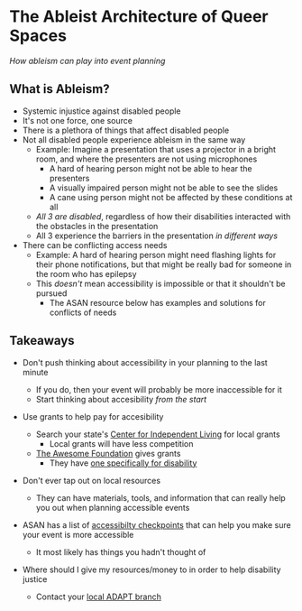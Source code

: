 # The Ableist Architecture of Queer Spaces
_How ableism can play into event planning_

## What is Ableism?
  * Systemic injustice against disabled people
  * It's not one force, one source
  * There is a plethora of things that affect disabled people
  * Not all disabled people experience ableism in the same way
    * Example: Imagine a presentation that uses a projector in a bright room, and where the presenters are not using microphones
      * A hard of hearing person might not be able to hear the presenters
      * A visually impaired person might not be able to see the slides
      * A cane using person might not be affected by these conditions at all
    * _All 3 are disabled_, regardless of how their disabilities interacted with the obstacles in the presentation
    * All 3 experience the barriers in the presentation _in different ways_
  * There can be conflicting access needs
    * Example: A hard of hearing person might need flashing lights for their phone notifications, but that might be really bad for someone in the room who has epilepsy
    * This _doesn't_ mean accessibility is impossible or that it shouldn't be pursued
      * The ASAN resource below has examples and solutions for conflicts of needs



## Takeaways
  * Don't push thinking about accessibility in your planning to the last minute
    * If you do, then your event will probably be more inaccessible for it
    * Start thinking about accesibility _from the start_
  * Use grants to help pay for accesibility
    * Search your state's [Center for Independent Living](https://acl.gov/programs/aging-and-disability-networks/centers-independent-living) for local grants
      * Local grants will have less competition
    * [The Awesome Foundation](https://www.awesomefoundation.org/en) gives grants
      * They have [one specifically for disability](https://www.awesomefoundation.org/en/chapters/disability)
  * Don't ever tap out on local resources
    * They can have materials, tools, and information that can really help you out when planning accessible events
  * ASAN has a list of [accessibilty checkpoints](https://issuu.com/autselfadvocacy/docs/accessible-event-planning) that can help you make sure your event is more accessible
    * It most likely has things you hadn't thought of

  * Where should I give my resources/money to in order to help disability justice
    * Contact your [local ADAPT branch](https://adapt.org/adapt-groups/)
